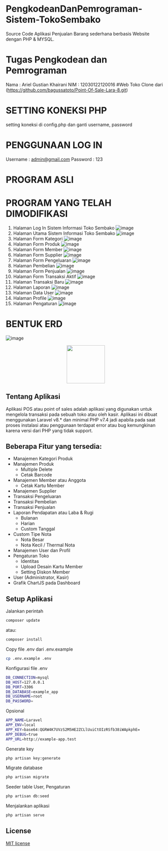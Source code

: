 # PengkodeanDanPemrograman-Sistem-TokoSembako
Source Code Aplikasi Penjualan Barang sederhana berbasis Website dengan PHP & MYSQL.

# Tugas Pengkodean dan Pemrograman
Nama : Ariel Gustian Khairani
NIM : 12030122120016
#Web Toko Clone dari (https://github.com/bagussatoto/Point-Of-Sale-Lara-8.git)

# SETTING KONEKSI PHP
setting koneksi di config.php dan ganti username, password

# PENGGUNAAN LOG IN
Username : admin@gmail.com
Password : 123

# PROGRAM ASLI

# PROGRAM YANG TELAH DIMODIFIKASI

1.	Halaman Log In Sistem Informasi Toko Sembako
![image](https://github.com/ArielGustianKhairani/PengkodeanDanPemrograman-Sistem-TokoSembako/assets/167192109/3588ddc6-95cf-472c-80e4-d6db057f9c0b)
2.	Halaman Utama Sistem Informasi Toko Sembako
![image](https://github.com/ArielGustianKhairani/PengkodeanDanPemrograman-Sistem-TokoSembako/assets/167192109/ed7c58c9-ab84-4252-a967-2cb34ac3921d)
3.	Halaman Form Kategori
![image](https://github.com/ArielGustianKhairani/PengkodeanDanPemrograman-Sistem-TokoSembako/assets/167192109/9cab9908-56ef-4b98-a580-8e8d911a20a2)
4.	Halaman Form Produk
![image](https://github.com/ArielGustianKhairani/PengkodeanDanPemrograman-Sistem-TokoSembako/assets/167192109/9258cafc-80dc-4ab7-98af-11b163eade51)
5.	Halaman Form Member
![image](https://github.com/ArielGustianKhairani/PengkodeanDanPemrograman-Sistem-TokoSembako/assets/167192109/8de4e5b7-2d1d-47fc-b7b2-7126b7373390)
6.	Halaman Form Supplier
![image](https://github.com/ArielGustianKhairani/PengkodeanDanPemrograman-Sistem-TokoSembako/assets/167192109/c136e35e-62d7-4ab2-8262-e832683ae1da)
7.	Halaman Form Pengeluaran
![image](https://github.com/ArielGustianKhairani/PengkodeanDanPemrograman-Sistem-TokoSembako/assets/167192109/7215b4cf-c7a6-4f9f-a483-2c5ddf284476)
8.	Halaman Pembelian
![image](https://github.com/ArielGustianKhairani/PengkodeanDanPemrograman-Sistem-TokoSembako/assets/167192109/33bbeaa4-73e5-46f9-afb8-fe3cea9149b4)
9.	Halaman Form Penjualan
![image](https://github.com/ArielGustianKhairani/PengkodeanDanPemrograman-Sistem-TokoSembako/assets/167192109/1792865f-3048-4002-a037-bed9cc6022ee)
10.	Halaman Form Transaksi Aktif
![image](https://github.com/ArielGustianKhairani/PengkodeanDanPemrograman-Sistem-TokoSembako/assets/167192109/920f348e-f9a6-484e-a657-18748917d509)
11.	Halaman Transaksi Baru
![image](https://github.com/ArielGustianKhairani/PengkodeanDanPemrograman-Sistem-TokoSembako/assets/167192109/0990f08b-fac9-4427-bc54-00515aec57d6)
12.	Halaman Laporan
![image](https://github.com/ArielGustianKhairani/PengkodeanDanPemrograman-Sistem-TokoSembako/assets/167192109/8cc88fc4-95be-41f9-b969-6b6ee6f0bda7)
13.	Halaman Data User
![image](https://github.com/ArielGustianKhairani/PengkodeanDanPemrograman-Sistem-TokoSembako/assets/167192109/267da156-e090-4519-8526-39f6ba33dbb2)
14.	Halaman Profile
![image](https://github.com/ArielGustianKhairani/PengkodeanDanPemrograman-Sistem-TokoSembako/assets/167192109/3e54565f-0d52-48bb-a206-531a0f81903d)
15.	Halaman Pengaturan
![image](https://github.com/ArielGustianKhairani/PengkodeanDanPemrograman-Sistem-TokoSembako/assets/167192109/d4f3c26a-a0c7-450e-b155-34c167273684)

# BENTUK ERD

![image](https://github.com/ArielGustianKhairani/PengkodeanDanPemrograman-Sistem-TokoSembako/assets/167192109/086aad83-8760-4c45-ad22-fa4fc338a08a)

<p align="center">
    <a href="https://github.com/sandinur157" target="_blank"><img src="https://raw.githubusercontent.com/sandinur157/tuturial-membuat-aplikasi-point-of-sales/main/public/img/logo.png" width="120"></a>
</p>

## Tentang Aplikasi

Aplikasi POS atau point of sales adalah aplikasi yang digunakan untuk mengelola transaksi pada sebuah toko atau oleh kasir. Aplikasi ini dibuat menggunakan Laravel v8.* dan minimal PHP v7.4 jadi apabila pada saat proses instalasi atau penggunaan terdapat error atau bug kemungkinan karena versi dari PHP yang tidak support.

## Beberapa Fitur yang tersedia:
- Manajemen Kategori Produk
- Manajemen Produk
  - Multiple Delete
  - Cetak Barcode
- Manajemen Member atau Anggota
  - Cetak Kartu Member
- Manajemen Supplier
- Transaksi Pengeluaran
- Transaksi Pembelian
- Transaksi Penjualan
- Laporan Pendapatan atau Laba & Rugi
  - Bulanan
  - Harian
  - Custom Tanggal
- Custom Tipe Nota
  - Nota Besar
  - Nota Kecil / Thermal Nota
- Manajemen User dan Profil
- Pengaturan Toko
  - Identitas
  - Upload Desain Kartu Member
  - Setting Diskon Member
- User (Administrator, Kasir)
- Grafik ChartJS pada Dashboard


## Setup Aplikasi
Jalankan perintah 
```bash
composer update
```
atau:
```bash
composer install
```
Copy file .env dari .env.example
```bash
cp .env.example .env
```
Konfigurasi file .env
```bash
DB_CONNECTION=mysql
DB_HOST=127.0.0.1
DB_PORT=3306
DB_DATABASE=example_app
DB_USERNAME=root
DB_PASSWORD=
```
Opsional
```bash
APP_NAME=Laravel
APP_ENV=local
APP_KEY=base64:QGRW4K7UVzS2M5HE2ZCLlUuiCtOIzRSfb38iWApkphE=
APP_DEBUG=true
APP_URL=http://example-app.test
```
Generate key
```bash
php artisan key:generate
```
Migrate database
```bash
php artisan migrate
```
Seeder table User, Pengaturan
```bash
php artisan db:seed
```
Menjalankan aplikasi
```bash
php artisan serve
```

## License

[MIT license](https://opensource.org/licenses/MIT)
